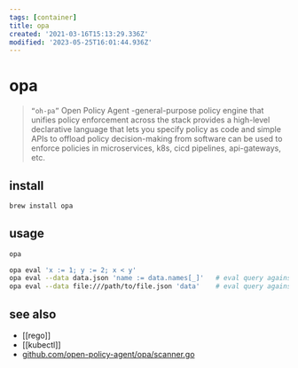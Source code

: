 ```yaml
---
tags: [container]
title: opa
created: '2021-03-16T15:13:29.336Z'
modified: '2023-05-25T16:01:44.936Z'
---
```


# opa

> `“oh-pa”` Open Policy Agent -general-purpose policy engine that unifies policy enforcement across the stack
> provides a high-level declarative language that lets you specify policy as code and simple APIs to offload policy decision-making from software
> can be used to enforce policies in microservices, k8s, cicd pipelines, api-gateways, etc.

## install

```sh
brew install opa
```

## usage

```sh
opa

opa eval 'x := 1; y := 2; x < y'
opa eval --data data.json 'name := data.names[_]'   # eval query against JSON data
opa eval --data file:///path/to/file.json 'data'    # eval query against JSON data supplied with a file:// URL:
```

## see also

- [[rego]]
- [[kubectl]]
- [github.com/open-policy-agent/opa/scanner.go](https://github.com/open-policy-agent/opa/blob/d3811e29eba10e9e79e8d517c2858be0dc2494fc/ast/internal/scanner/scanner.go)
